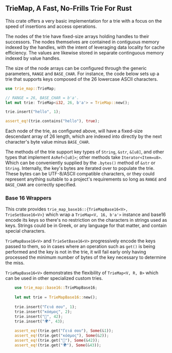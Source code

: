 ## TrieMap, A Fast, No-Frills Trie For Rust

This crate offers a very basic implementation for a trie with a focus on the
speed of insertions and access operations.

The nodes of the trie have fixed-size arrays holding handles to their 
successors. The nodes themselves are contained in contiguous memory indexed
by the handles, with the intent of leveraging data locality for cache 
efficiency. The values are likewise stored in separate continguous memory
indexed by value handles.

The size of the node arrays can be configured through the generic parameters,
`RANGE` and `BASE_CHAR`. For instance, the code below sets up a trie that
supports keys composed of the 26 lowercase ASCII characters.

``` rust
use trie_map::TrieMap;

// RANGE = 26, BASE_CHAR = b'a'.
let mut trie: TrieMap<i32, 26, b'a'> = TrieMap::new();

trie.insert("hello", 1);

assert_eq!(trie.contains("hello"), true);
```

Each node of the trie, as configured above, will have a fixed-size descendant 
array of 26 length, which are indexed into directly by the next character's byte
value minus `BASE_CHAR`.

The methods of the trie support key types of `String`, `&str`, `&[u8]`, and 
other types that implement `AsRef<[u8]>`; other methods take 
`Iterator<Item=u8>`. Which can be conveniently supplied by the `.bytes()` method
of `&str` or `String`. Internally, the key's bytes are iterated over to populate
the trie. These bytes can be UTF-8/ASCII compatible characters, or they could 
represent anything suitable to a project's requirements so long as `RANGE` and
`BASE_CHAR` are correctly specified.

### Base 16 Wrappers

This crate provides `trie_map_base16::{TrieMapBase16<V>, TrieSetBase16<V>}` 
which wrap a `TrieMap<V, 16, b'a'>` instance and base16 encode its keys so 
there's no restriction on the characters in strings used as keys. Strings could 
be in Greek, or any language for that matter, and contain special characters.

`TrieMapBase16<V>` and `TrieSetBase16<V>` progressively encode the keys passed 
to them, so in cases where an operation such as `get()` is being performed and 
the key is not in the trie, it will fail early only having processed the minimum
number of bytes of the key necessary to determine the miss.

`TrieMapBase16<V>` demonstrates the flexibility of `TrieMap<V, R, B>` which
can be used in other specialized custom tries.

``` rust
    use trie_map::base16::TrieMapBase16;
    
    let mut trie = TrieMapBase16::new();
    
    trie.insert("Γειά σου", 1);
    trie.insert("κόσμος", 2);
    trie.insert("👋", 42);
    trie.insert("🌍", 43);
    
    assert_eq!(trie.get("Γειά σου"), Some(&1));
    assert_eq!(trie.get("κόσμος"), Some(&2));
    assert_eq!(trie.get("👋"), Some(&42));
    assert_eq!(trie.get("🌍"), Some(&43));
```
